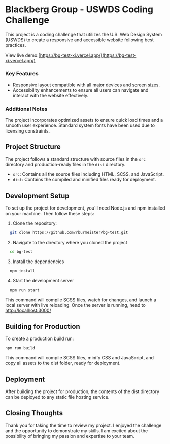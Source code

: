 # Blackberg Group - USWDS Coding Challenge

This project is a coding challenge that utilizes the U.S. Web Design System (USWDS) to create a responsive and accessible website following best practices.

View live demo:[https://bg-test-xi.vercel.app/](https://bg-test-xi.vercel.app/)

### Key Features
- Responsive layout compatible with all major devices and screen sizes.
- Accessibility enhancements to ensure all users can navigate and interact with the website effectively.

### Additional Notes
The project incorporates optimized assets to ensure quick load times and a smooth user experience. Standard system fonts have been used due to licensing constraints.

## Project Structure

The project follows a standard structure with source files in the `src` directory and production-ready files in the `dist` directory.

- `src`: Contains all the source files including HTML, SCSS, and JavaScript.
- `dist`: Contains the compiled and minified files ready for deployment.

## Development Setup

To set up the project for development, you'll need Node.js and npm installed on your machine. Then follow these steps:

1. Clone the repository:

  ```bash
    git clone https://github.com/rburmeister/bg-test.git
  ```

2. Navigate to the directory where you cloned the project

  ```bash
    cd bg-test
  ```

3. Install the dependencies 

  ```bash
    npm install
  ```

4. Start the development server

  ```bash
    npm run start
  ```

This command will compile SCSS files, watch for changes, and launch a local server with live reloading. Once the server is running, head to [http://localhost:3000/](http://localhost:3000/)

## Building for Production

To create a production build run:

 ```bash
 npm run build
 ```

This command will compile SCSS files, minify CSS and JavaScript, and copy all assets to the dist folder, ready for deployment.

## Deployment

After building the project for production, the contents of the dist directory can be deployed to any static file hosting service.

## Closing Thoughts

Thank you for taking the time to review my project. I enjoyed the challenge and the opportunity to demonstrate my skills. I am excited about the possibility of bringing my passion and expertise to your team.